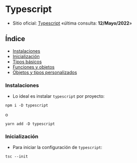 # Typescript

- Sitio oficial: [Typescript](https://www.typescriptlang.org/) «última consulta: **12/Mayo/2022**»

## Índice

- [Instalaciones](#instalaciones)
- [Inicialización](#inicialización)
- [Tipos básicos](./tipos-basicos.md)
- [Funciones y objetos](./funciones-objetos.md)
- [Objetos y tipos personalizados](./objetos-tipos-personalizados.md)

### Instalaciones

- Lo ideal es instalar ```typescript``` por proyecto:

```
npm i -D typescript
```
o
```
yarn add -D typescript
```

### Inicialización

- Para iniciar la configuración de ```typescript```:

```
tsc --init
```